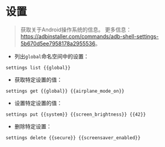 # 设置

> 获取关于Android操作系统的信息。
> 更多信息：<https://adbinstaller.com/commands/adb-shell-settings-5b670d5ee7958178a2955536>。

- 列出`global`命名空间中的设置：

`settings list {{global}}`

- 获取特定设置的值：

`settings get {{global}} {{airplane_mode_on}}`

- 设置特定设置的值：

`settings put {{system}} {{screen_brightness}} {{42}}`

- 删除特定设置：

`settings delete {{secure}} {{screensaver_enabled}}`